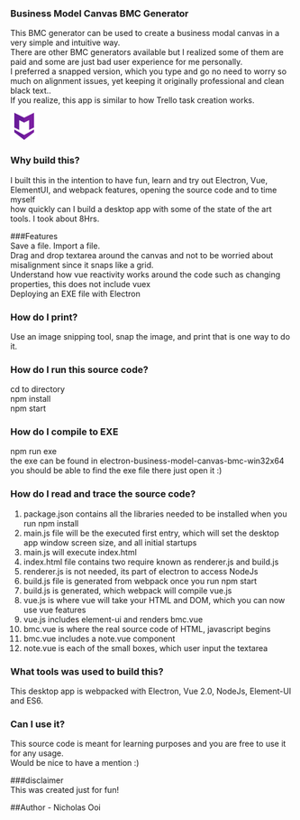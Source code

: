 ### Business Model Canvas BMC Generator  
This BMC generator can be used to create a business modal canvas in a very simple and intuitive way.  
There are other BMC generators available but I realized some of them are paid and some are just bad user experience for me personally.  
I preferred a snapped version, which you type and go no need to worry so much on alignment issues, yet keeping it originally professional and clean black text..  
If you realize, this app is similar to how Trello task creation works.  

![alt text](https://github.com/adam-p/markdown-here/raw/master/src/common/images/icon48.png "Logo Title Text 1")

### Why build this?  
I built this in the intention to have fun, learn and try out Electron, Vue, ElementUI, and webpack features, opening the source code and to time myself  
how quickly can I build a desktop app with some of the state of the art tools. I took about 8Hrs.  

###Features  
Save a file.
Import a file.  
Drag and drop textarea around the canvas and not to be worried about misalignment since it snaps like a grid.  
Understand how vue reactivity works around the code such as changing properties, this does not include vuex  
Deploying an EXE file with Electron  

### How do I print?  
Use an image snipping tool, snap the image, and print that is one way to do it.  

### How do I run this source code?  
cd to directory  
npm install  
npm start  

### How do I compile to EXE  
npm run exe  
the exe can be found in electron-business-model-canvas-bmc-win32x64  
you should be able to find the exe file there just open it :)  

### How do I read and trace the source code?  
1. package.json contains all the libraries needed to be installed when you run npm install  
1. main.js file will be the executed first entry, which will set the desktop app window screen size, and all initial startups  
1. main.js will execute index.html  
1. index.html file contains two require known as renderer.js and build.js  
1. renderer.js is not needed, its part of electron to access NodeJs  
1. build.js file is generated from webpack once you run npm start  
1. build.js is generated, which webpack will compile vue.js  
1. vue.js is where vue will take your HTML and DOM, which you can now use vue features  
1. vue.js includes element-ui and renders bmc.vue  
1. bmc.vue is where the real source code of HTML, javascript begins  
1. bmc.vue includes a note.vue component  
1. note.vue is each of the small boxes, which user input the textarea  


### What tools was used to build this?  
This desktop app is webpacked with Electron, Vue 2.0, NodeJs, Element-UI and ES6.  


### Can I use it?  
This source code is meant for learning purposes and you are free to use it for any usage.  
Would be nice to have a mention :)  


###disclaimer  
This was created just for fun!  


##Author - Nicholas Ooi  
